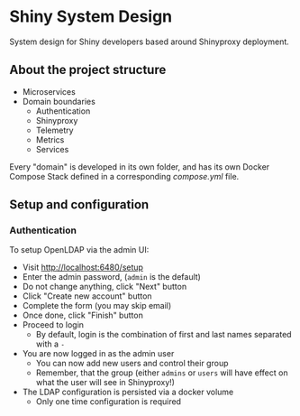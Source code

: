 # Shiny System Design

System design for Shiny developers based around Shinyproxy deployment.

## About the project structure

- Microservices
- Domain boundaries
  - Authentication
  - Shinyproxy
  - Telemetry
  - Metrics
  - Services

Every "domain" is developed in its own folder, and has its own Docker Compose Stack
defined in a corresponding *compose.yml* file.

## Setup and configuration

### Authentication

To setup OpenLDAP via the admin UI:

- Visit [http://localhost:6480/setup](http://localhost:6480/setup)
- Enter the admin password, (`admin` is the default)
- Do not change anything, click "Next" button
- Click "Create new account" button
- Complete the form (you may skip email)
- Once done, click "Finish" button
- Proceed to login
  - By default, login is the combination of first and last names separated with a `-`
- You are now logged in as the admin user
  - You can now add new users and control their group
  - Remember, that the group (either `admins` or `users` will have effect on what the user will see in Shinyproxy!)
- The LDAP configuration is persisted via a docker volume
  - Only one time configuration is required
